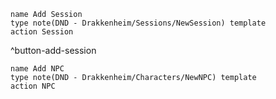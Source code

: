 ```button
name Add Session
type note(DND - Drakkenheim/Sessions/NewSession) template
action Session
```
^button-add-session


```button
name Add NPC
type note(DND - Drakkenheim/Characters/NewNPC) template
action NPC
```